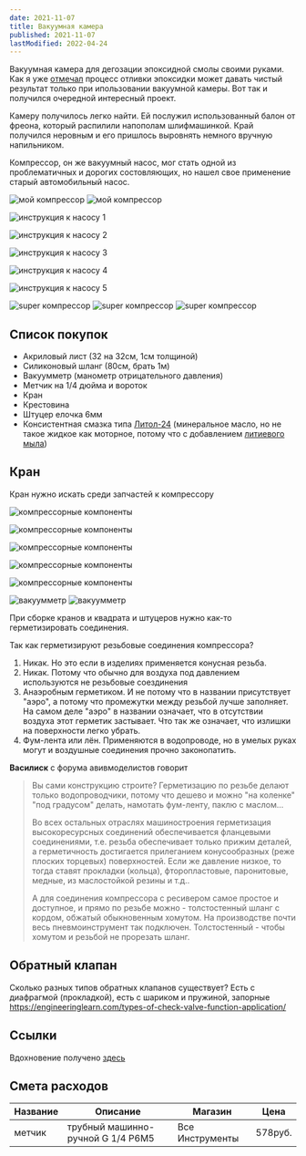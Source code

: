 ```yaml
---
date: 2021-11-07
title: Вакуумная камера
published: 2021-11-07
lastModified: 2022-04-24
---
```


Вакуумная камера для дегозации эпоксидной смолы своими руками. Как я уже [отмечал](/make/resin-dice) процесс отливки эпоксидки может давать чистый результат только при ипользовании вакуумной камеры. Вот так и получился очередной интересный проект.

Камеру получилось легко найти. Ей послужил использованный балон от фреона, который распилили напополам шлифмашинкой. Край получился неровным и его пришлось выровнять немного вручную напильником.

Компрессор, он же вакуумный насос, мог стать одной из проблематичных и дорогих состовляющих, но нашел свое применение старый автомобильный насос.

![мой компрессор](./homemade-compressor.jpg)
![мой компрессор](./homemade-compressor-2.jpg)

![инструкция к насосу 1](./tire-pump-manual-1.jpg)

![инструкция к насосу 2](./tire-pump-manual-2.jpg)

![инструкция к насосу 3](./tire-pump-manual-3.jpg)

![инструкция к насосу 4](./tire-pump-manual-4.jpg)

![инструкция к насосу 5](./tire-pump-manual-5.jpg)


![super компрессор](./super-compressor.jpg)
![super компрессор](./super-compressor-2.jpg)
![super компрессор](./super-compressor-3.jpg)

## Список покупок

- Акриловый лист (32 на 32см, 1см толщиной)
- Силиконовый шланг (80см, брать 1м)
- Вакуумметр (манометр отрицательного давления)
- Метчик на 1/4 дюйма и вороток
- Кран
- Крестовина 
- Штуцер елочка 6мм
- Консистентная смазка типа [Литол-24](https://mirsmazok.ru/plastichnye-smazki/chto-takoe-litol-24/) (минеральное масло, но не такое жидкое как моторное, потому что с добавлением [литиевого мыла](https://ru.wikipedia.org/wiki/%D0%9B%D0%B8%D1%82%D0%B8%D0%B5%D0%B2%D1%8B%D0%B5_%D1%81%D0%BC%D0%B0%D0%B7%D0%BA%D0%B8))


## Кран

Кран нужно искать среди запчастей к компрессору

![компрессорные компоненты](./compressor-components.jpg)

![компрессорные компоненты](./compressor-components-2.jpg)

![компрессорные компоненты](./compressor-components-3.jpg)

![компрессорные компоненты](./compressor-components-4.jpg)

![компрессорные компоненты](./compressor-components-5.jpg)


![вакуумметр](./vacuum-gauge.jpg)
![вакуумметр](./vacuum-gauge-2.jpg)

При сборке кранов и квадрата и штуцеров нужно как-то герметизировать соединения. 

Так как герметизируют резьбовые соединения компрессора?

1. Никак. Но это если в изделиях применяется конусная резьба.
2. Никак. Потому что обычно для воздуха под давлением используются не резьбовые соездинения
3. Анаэробным герметиком. И не потому что в названии присутствует "аэро", а потому что промежутки между резьбой лучше заполняет. На самом деле "аэро" в названии означает, что в отсутствии воздуха этот герметик застывает. Что так же означает, что излишки на поверхности легко убрать.
4. Фум-лента или лён. Применяются в водопроводе, но в умелых руках могут и воздушные соединения прочно законопатить.


**Василиск** с форума авивмоделистов говорит

<blockquote>
Вы сами конструкцию строите? Герметизацию по резьбе делают только водопроводчики, потому что дешево и можно "на коленке" "под градусом" делать, намотать фум-ленту, паклю с маслом...

Во всех остальных отраслях машиностроения герметизация высокоресурсных соединений обеспечивается фланцевыми соединениями, т.е. резьба обеспечивает только прижим деталей, а герметичность достигается прилеганием конусообразных (реже плоских торцевых) поверхностей. Если же давление низкое, то тогда ставят прокладки (кольца), фторопластовые, паронитовые, медные, из маслостойкой резины и т.д..

А для соединения компрессора с ресивером самое простое и доступное, и прямо по резьбе можно - толстостенный шланг с кордом, обжатый обыкновенным хомутом. На производстве почти весь пневмоинструмент так подключен. Толстостенный - чтобы хомутом и резьбой не прорезать шланг.
</blockquote>


## Обратный клапан

Сколько разных типов обратных клапанов существует? Есть с диафрагмой (прокладкой), есть с шариком и пружиной, запорные https://engineeringlearn.com/types-of-check-valve-function-application/

## Ссылки

Вдохновение получено [здесь](https://usamodelkina.ru/20634-kak-sdelat-prostuju-vakuumnuju-kameru.html)


## Смета расходов

| Название | Описание | Магазин | Цена |
| --------|-----------|---------|------|
| метчик | трубный машинно-ручной G 1/4 P6M5 | Все Инструменты | 578руб. |
